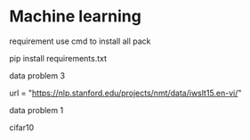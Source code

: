 # Machine learning

requirement
use cmd to install all pack

pip install requirements.txt

data problem 3

url = "https://nlp.stanford.edu/projects/nmt/data/iwslt15.en-vi/"

data problem 1

cifar10

